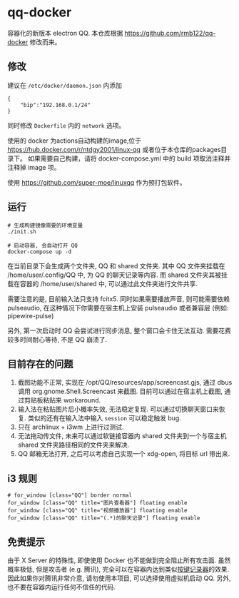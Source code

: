 # qq-docker

容器化的新版本 electron QQ.  本仓库根据 https://github.com/rmb122/qq-docker 修改而来。

## 修改
建议在 `/etc/docker/daemon.json` 内添加 
```
{
    "bip":"192.168.0.1/24"
}
```

同时修改 `Dockerfile` 内的 `network` 选项。

使用的 docker 为actions自动构建的image,位于 https://hub.docker.com/r/ntdgy2001/linux-qq 或者位于本仓库的packages目录下。
如果需要自己构建，请将 docker-compose.yml 中的 build 项取消注释并注释掉 image 项。

使用 https://github.com/super-moe/linuxqq 作为预打包软件。

## 运行

```
# 生成构建镜像需要的环境变量
./init.sh

# 启动容器, 会自动打开 QQ
docker-compose up -d
```

在当前目录下会生成两个文件夹, QQ 和 shared 文件夹. 其中 QQ 文件夹挂载在 /home/user/.config/QQ 中, 为 QQ 的聊天记录等内容. 而 shared 文件夹其被挂载在容器的 /home/user/shared 中, 可以通过此文件夹进行文件共享.

需要注意的是, 目前输入法只支持 fcitx5. 同时如果需要播放声音, 则可能需要依赖 pulseaudio, 在这种情况下你需要在宿主机上安装 pulseaudio 或者兼容层 (例如: pipewire-pulse)

另外, 第一次启动时 QQ 会尝试进行同步消息, 整个窗口会卡住无法互动. 需要花费较多时间耐心等待, 不是 QQ 崩溃了.

## 目前存在的问题

1. 截图功能不正常, 实现在 /opt/QQ/resources/app/screencast.gjs, 通过 dbus 调用 org.gnome.Shell.Screencast 来截图. 目前可以通过在宿主机上截图, 通过剪贴板粘贴来 workaround.
2. 输入法在粘贴图片后小概率失效, 无法稳定复现. 可以通过切换聊天窗口来恢复. 类似的还有在输入法中输入 `session` 可以稳定触发 bug.
3. 只在 archlinux + i3wm 上进行过测试.
4. 无法拖动传文件, 未来可以通过软链接容器内 shared 文件夹到一个与宿主机 shared 文件夹路径相同的文件夹来解决.
5. QQ 邮箱无法打开, 之后可以考虑自己实现一个 xdg-open, 将目标 url 带出来.

## i3 规则

```
# for_window [class="QQ"] border normal
for_window [class="QQ" title="图片查看器"] floating enable
for_window [class="QQ" title="视频播放器"] floating enable
for_window [class="QQ" title="(.*)的聊天记录"] floating enable
```

## 免责提示

由于 X Server 的特殊性, 即使使用 Docker 也不能做到完全阻止所有攻击面. 虽然概率极低, 但是攻击者 (e.g. 腾讯), 完全可以在容器内达到类似[按键记录器](https://wiki.archlinux.org/title/Bubblewrap#Using_X11:~:text=While%20bwrap%20provides,a%20wayland%20compositor.)的效果. 因此如果你对腾讯非常介意, 请勿使用本项目, 可以选择使用虚拟机启动 QQ. 另外, 也不要在容器内运行任何不信任的代码.
